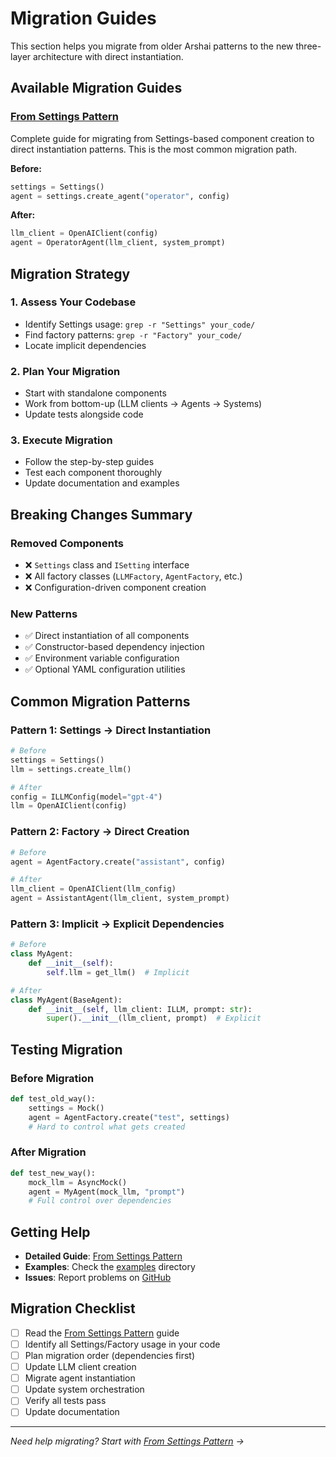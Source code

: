 # Migration Guides

This section helps you migrate from older Arshai patterns to the new three-layer architecture with direct instantiation.

## Available Migration Guides

### [From Settings Pattern](from-settings.md)
Complete guide for migrating from Settings-based component creation to direct instantiation patterns. This is the most common migration path.

**Before:**
```python
settings = Settings()
agent = settings.create_agent("operator", config)
```

**After:**
```python
llm_client = OpenAIClient(config)
agent = OperatorAgent(llm_client, system_prompt)
```

## Migration Strategy

### 1. **Assess Your Codebase**
- Identify Settings usage: `grep -r "Settings" your_code/`
- Find factory patterns: `grep -r "Factory" your_code/`
- Locate implicit dependencies

### 2. **Plan Your Migration**
- Start with standalone components
- Work from bottom-up (LLM clients → Agents → Systems)  
- Update tests alongside code

### 3. **Execute Migration**
- Follow the step-by-step guides
- Test each component thoroughly
- Update documentation and examples

## Breaking Changes Summary

### Removed Components
- ❌ `Settings` class and `ISetting` interface
- ❌ All factory classes (`LLMFactory`, `AgentFactory`, etc.)
- ❌ Configuration-driven component creation

### New Patterns
- ✅ Direct instantiation of all components
- ✅ Constructor-based dependency injection
- ✅ Environment variable configuration
- ✅ Optional YAML configuration utilities

## Common Migration Patterns

### Pattern 1: Settings → Direct Instantiation
```python
# Before
settings = Settings()
llm = settings.create_llm()

# After  
config = ILLMConfig(model="gpt-4")
llm = OpenAIClient(config)
```

### Pattern 2: Factory → Direct Creation
```python
# Before
agent = AgentFactory.create("assistant", config)

# After
llm_client = OpenAIClient(llm_config)
agent = AssistantAgent(llm_client, system_prompt)
```

### Pattern 3: Implicit → Explicit Dependencies
```python
# Before
class MyAgent:
    def __init__(self):
        self.llm = get_llm()  # Implicit

# After
class MyAgent(BaseAgent):
    def __init__(self, llm_client: ILLM, prompt: str):
        super().__init__(llm_client, prompt)  # Explicit
```

## Testing Migration

### Before Migration
```python
def test_old_way():
    settings = Mock()
    agent = AgentFactory.create("test", settings)
    # Hard to control what gets created
```

### After Migration
```python
def test_new_way():
    mock_llm = AsyncMock()
    agent = MyAgent(mock_llm, "prompt")
    # Full control over dependencies
```

## Getting Help

- **Detailed Guide**: [From Settings Pattern](from-settings.md)
- **Examples**: Check the [examples](https://github.com/MobileTechLab/ArsHai/tree/main/examples) directory
- **Issues**: Report problems on [GitHub](https://github.com/MobileTechLab/ArsHai/issues)

## Migration Checklist

- [ ] Read the [From Settings Pattern](from-settings.md) guide
- [ ] Identify all Settings/Factory usage in your code
- [ ] Plan migration order (dependencies first)
- [ ] Update LLM client creation
- [ ] Migrate agent instantiation
- [ ] Update system orchestration
- [ ] Verify all tests pass
- [ ] Update documentation

---

*Need help migrating? Start with [From Settings Pattern](from-settings.md) →*